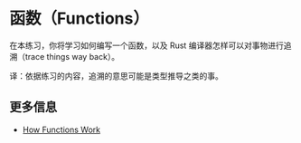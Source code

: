 # 函数（Functions）

在本练习，你将学习如何编写一个函数，以及 Rust 编译器怎样可以对事物进行追溯（trace things way back）。

译：依据练习的内容，追溯的意思可能是类型推导之类的事。

## 更多信息

- [How Functions Work](https://doc.rust-lang.org/book/ch03-03-how-functions-work.html)
